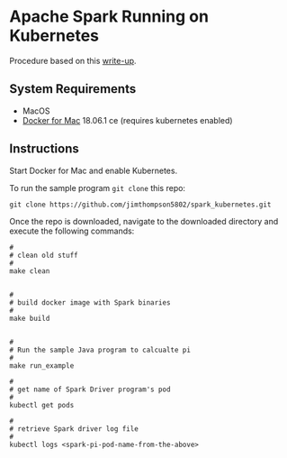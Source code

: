 # Apache Spark Running on Kubernetes

Procedure based on this [write-up](https://spark.apache.org/docs/2.3.0/running-on-kubernetes.html).

## System Requirements
* MacOS
* [Docker for Mac](https://store.docker.com/editions/community/docker-ce-desktop-mac) 18.06.1 ce (requires kubernetes enabled)


## Instructions

Start Docker for Mac and enable Kubernetes.

To run the sample program `git clone` this repo:
```
git clone https://github.com/jimthompson5802/spark_kubernetes.git
```

Once the repo is downloaded, navigate to the downloaded directory and execute the following commands:
```
#
# clean old stuff 
#
make clean


#
# build docker image with Spark binaries
#
make build


#
# Run the sample Java program to calcualte pi
#
make run_example

#
# get name of Spark Driver program's pod
#
kubectl get pods

#
# retrieve Spark driver log file
#
kubectl logs <spark-pi-pod-name-from-the-above>
```



